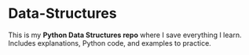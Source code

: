 # Data-Structures

This is my **Python Data Structures repo** where I save everything I learn.  
Includes explanations, Python code, and examples to practice.  
  
